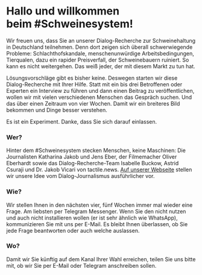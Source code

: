 # Hallo und willkommen beim #Schweinesystem!

Wir freuen uns, dass Sie an unserer Dialog-Recherche zur Schweinehaltung in Deutschland teilnehmen. Denn dort zeigen sich überall schwerwiegende Probleme: Schlachthofskandale, menschenunwürdige Arbeitsbedingungen, Tierqualen, dazu ein rapider Preisverfall, der Schweinebauern ruiniert. So kann es nicht weitergehen. Das weiß jeder, der mit diesem Markt zu tun hat.

Lösungsvorschläge gibt es bisher keine. Deswegen starten wir diese Dialog-Recherche mit Ihrer Hilfe. Statt mit ein bis drei Betroffenen oder Experten ein Interview zu führen und dann einen Beitrag zu veröffentlichen, wollen wir mit vielen verschiedenen Menschen das Gespräch suchen. Und das über einen Zeitraum von vier Wochen. Damit wir ein breiteres Bild bekommen und Dinge besser verstehen.

Es ist ein Experiment. Danke, dass Sie sich darauf einlassen.

### Wer?
Hinter dem #Schweinesystem stecken Menschen, keine Maschinen: Die Journalisten Katharina Jakob und Jens Eber, der Filmemacher Oliver Eberhardt sowie das Dialog-Recherche-Team Isabelle Buckow, Astrid Csuraji und Dr. Jakob Vicari von tactile.news. [Auf unserer Webseite](https://tactile.news/ueber-uns) stellen wir unsere Idee vom Dialog-Journalismus ausführlicher vor.

### Wie?
Wir stellen Ihnen in den nächsten vier, fünf Wochen immer mal wieder eine Frage. Am liebsten per Telegram Messenger. Wenn Sie den nicht nutzen und auch nicht installieren wollen (er ist sehr ähnlich wie WhatsApp), kommunizieren Sie mit uns per E-Mail. Es bleibt Ihnen überlassen, ob Sie jede Frage beantworten oder auch welche auslassen.

### Wo?
Damit wir Sie künftig auf dem Kanal Ihrer Wahl erreichen, teilen Sie uns bitte mit, ob wir Sie per E-Mail oder Telegram anschreiben sollen.
